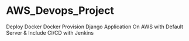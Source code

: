 # AWS_Devops_Project
Deploy Docker Docker Provision Django Application On AWS with Default Server &amp; Include CI/CD with Jenkins
